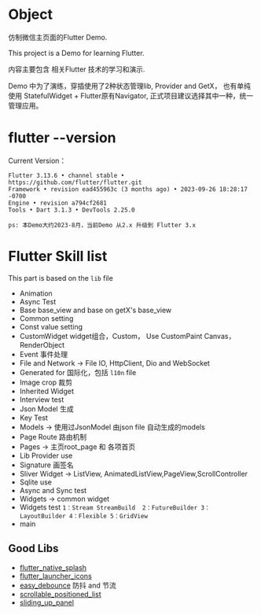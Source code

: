 # Object

仿制微信主页面的Flutter Demo.

This project is a Demo for learning Flutter.

内容主要包含 相关Flutter 技术的学习和演示.

Demo 中为了演练，穿插使用了2种状态管理lib, Provider and GetX， 也有单纯使用 StatefulWidget +
Flutter原有Navigator,
正式项目建议选择其中一种，统一管理应用。

# flutter --version

Current Version：

```
Flutter 3.13.6 • channel stable • https://github.com/flutter/flutter.git
Framework • revision ead455963c (3 months ago) • 2023-09-26 18:28:17 -0700
Engine • revision a794cf2681
Tools • Dart 3.1.3 • DevTools 2.25.0
```

`ps: 本Demo大约2023-8月，当前Demo 从2.x 升级到 Flutter 3.x`

# Flutter Skill list

This part is based on the `lib` file

* Animation
* Async Test
* Base base_view and base on getX's base_view
* Common setting
* Const value setting
* CustomWidget widget组合，Custom， Use CustomPaint Canvas，RenderObject
* Event 事件处理
* File and Network -> File IO, HttpClient, Dio and WebSocket
* Generated for 国际化，包括 `l10n` file
* Image crop 裁剪
* Inherited Widget
* Interview test
* Json Model 生成
* Key Test
* Models -> 使用过JsonModel 由json file 自动生成的models
* Page Route 路由机制
* Pages -> 主页root_page 和 各项首页
* Lib Provider use
* Signature 画签名
* Sliver Widget -> ListView, AnimatedListView,PageView,ScrollController
* Sqlite use
* Async and Sync test
* Widgets -> common widget
* Widgets test `1：Stream StreamBuild  2：FutureBuilder 3：LayoutBuilder 4：Flexible 5：GridView`
* main

## Good Libs

* [flutter_native_splash](https://pub-web.flutter-io.cn/packages/flutter_native_splash)
* [flutter_launcher_icons](https://pub-web.flutter-io.cn/packages/flutter_launcher_icons)
* [easy_debounce](https://pub-web.flutter-io.cn/packages/easy_debounce) 防抖 and 节流
* [scrollable_positioned_list](https://pub-web.flutter-io.cn/packages/scrollable_positioned_list)
* [sliding_up_panel](https://pub-web.flutter-io.cn/packages/sliding_up_panel)


